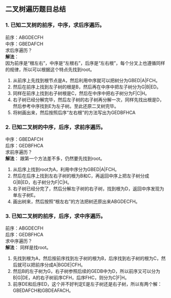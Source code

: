 ## 二叉树遍历题目总结
### 1. 已知二叉树的前序，中序，求后序遍历。
前序：ABGDECFH  
中序：GBEDAFCH  
求后序遍历？  
**解法**：  
因为前序是“根左右”，中序是“左根右”，后序是“左右根”，每个分叉上也遵循同样的规律，所以可以根据这个特点先找到root。  
1. 从前序上先找到根节点是A，然后利用中序就可以把树分为GBED|A|FCH。  
2. 然后在前序上找到左子树的根是B，然后再在中序中把左子树分为G|B|ED。  
3. 同样在前序上找到右子树根是C，然后在中序中把右子树分为F|C|H。  
4. 右子树已经分解完毕，然后左子树的右子树再分解一次，同样先找出根是D，然后参考中序找到E为左子树。至此还原二叉树完毕。  
5. 将树画出来，然后按照后序“左右根”的方法写出为GEDBFHCA


### 2. 已知二叉树的中序，后序，求前序遍历。 
中序：GBEDAFCH  
后序：GEDBFHCA  
求前序遍历？  
**解法**：
跟第一个方法差不多，仍然要先找到root。  
1. 从后序上找到root为A，利用中序分为GBED|A|FCH。  
2. 然后在后序上找到左右子树的根为B和C，再返回中序上把左子树分成G|B|ED，右子树分为F|C|H。  
3. 右子树已经分完了，然后分解左子树的右子树，找到根为D，返回中序发现为单左子树E。  
4. 画出树来，然后按照“根左右”的方法把树还原出来ABGDECFH。  


### 3. 已知二叉树的前序，后序，求中序遍历。 
前序：ABGDECFH  
后序：GEDBFHCA  
求中序遍历？  
**解法**：
同样是找root。  
1. 先找到根为A，然后按前序找到左子树的根为B，后序找到右子树的根为C，然后就可以把前序分成A|BGDE|CFH。  
2. 然后B的左子树为G，右子树参照后续的GEDB中为D，所以前序又可以分为B|G|DE，A的右子树前序CFH，后序FHC，则分为C|F|H。  
3. 前序DE和后序ED，这个并不好判定E是左子树还是右子树，所以有两个解：GBEDAFCH和GBDEAFACH。
